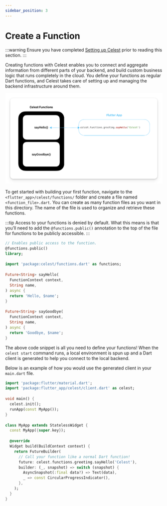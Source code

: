 ```yaml
---
sidebar_position: 3
---
```


# Create a Function

:::warning
Ensure you have completed [Setting up Celest](/docs/functions/get-started.md) prior to reading this section.
:::

Creating functions with Celest enables you to connect and aggregate information from different parts of your backend, and build custom business logic that runs completely in the cloud. You define your functions as regular Dart functions, and Celest takes care of setting up and managing the backend infrastructure around them.


![Function Call Flow](img/function.png)

To get started with building your first function, navigate to the `<flutter_app>/celest/functions/` folder and create a file named `<function_file>.dart`. You can create as many function files as you want in this directory. The name of the file is used to organize and retrieve these functions.

:::tip
Access to your functions is denied by default. What this means is that you’ll need to add the `@functions.public()` annotation to the top of the file for functions to be publicly accessible.
:::

```dart
// Enables public access to the function.
@functions.public()
library;

import 'package:celest/functions.dart' as functions;

Future<String> sayHello(
  FunctionContext context,
  String name,
) async {
  return 'Hello, $name';
}

Future<String> sayGoodbye(
  FunctionContext context,
  String name,
) async {
  return 'Goodbye, $name';
}
```

The above code snippet is all you need to define your functions! When the `celest start` command runs, a local environment is spun up and a Dart client is generated to help you connect to the local backend.

Below is an example of how you would use the generated client in your `main.dart` file.

```dart
import 'package:flutter/material.dart';
import 'package:flutter_app/celest/client.dart' as celest;

void main() {
  celest.init();
  runApp(const MyApp());
}

class MyApp extends StatelessWidget {
  const MyApp({super.key});

  @override
  Widget build(BuildContext context) {
    return FutureBuilder(
      // Call your function like a normal Dart function!
      future: celest.functions.greeting.sayHello('Celest'),
      builder: (_, snapshot) => switch (snapshot) {
        AsyncSnapshot(:final data?) => Text(data),
        _ => const CircularProgressIndicator(),
      },
    );
  }
}
```